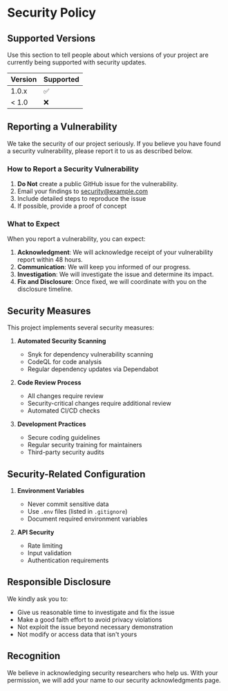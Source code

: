 # Security Policy

## Supported Versions

Use this section to tell people about which versions of your project are currently being supported with security updates.

| Version | Supported          |
| ------- | ------------------ |
| 1.0.x   | :white_check_mark: |
| < 1.0   | :x:                |

## Reporting a Vulnerability

We take the security of our project seriously. If you believe you have found a security vulnerability, please report it to us as described below.

### How to Report a Security Vulnerability

1. **Do Not** create a public GitHub issue for the vulnerability.
2. Email your findings to <security@example.com>
3. Include detailed steps to reproduce the issue
4. If possible, provide a proof of concept

### What to Expect

When you report a vulnerability, you can expect:

1. **Acknowledgment**: We will acknowledge receipt of your vulnerability report within 48 hours.
2. **Communication**: We will keep you informed of our progress.
3. **Investigation**: We will investigate the issue and determine its impact.
4. **Fix and Disclosure**: Once fixed, we will coordinate with you on the disclosure timeline.

## Security Measures

This project implements several security measures:

1. **Automated Security Scanning**
   - Snyk for dependency vulnerability scanning
   - CodeQL for code analysis
   - Regular dependency updates via Dependabot

2. **Code Review Process**
   - All changes require review
   - Security-critical changes require additional review
   - Automated CI/CD checks

3. **Development Practices**
   - Secure coding guidelines
   - Regular security training for maintainers
   - Third-party security audits

## Security-Related Configuration

1. **Environment Variables**
   - Never commit sensitive data
   - Use `.env` files (listed in `.gitignore`)
   - Document required environment variables

2. **API Security**
   - Rate limiting
   - Input validation
   - Authentication requirements

## Responsible Disclosure

We kindly ask you to:

- Give us reasonable time to investigate and fix the issue
- Make a good faith effort to avoid privacy violations
- Not exploit the issue beyond necessary demonstration
- Not modify or access data that isn't yours

## Recognition

We believe in acknowledging security researchers who help us. With your permission, we will add your name to our security acknowledgments page.

